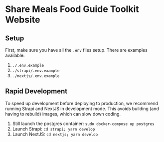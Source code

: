 # Share Meals Food Guide Toolkit Website


## Setup

First, make sure you have all the `.env` files setup. There are examples available:

1. `./.env.example`
2. `./strapi/.env.example`
3. `./nextjs/.env.example`

## Rapid Development

To speed up development before deploying to production, we recommend running Strapi and NextJS in development mode. This avoids building (and having to rebuild) images, which can slow down coding.

1. Still launch the postgres container: `sudo docker-compose up postgres`
2. Launch Strapi: `cd strapi; yarn develop`
3. Launch NextJS: `cd nextjs; yarn develop`
